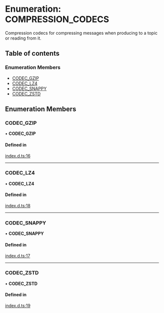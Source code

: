 # Enumeration: COMPRESSION\_CODECS

Compression codecs for compressing messages when producing to a topic or reading from it.

## Table of contents

### Enumeration Members

- [CODEC\_GZIP](COMPRESSION_CODECS.md#codec_gzip)
- [CODEC\_LZ4](COMPRESSION_CODECS.md#codec_lz4)
- [CODEC\_SNAPPY](COMPRESSION_CODECS.md#codec_snappy)
- [CODEC\_ZSTD](COMPRESSION_CODECS.md#codec_zstd)

## Enumeration Members

### CODEC\_GZIP

• **CODEC\_GZIP**

#### Defined in

[index.d.ts:16](https://github.com/mostafa/xk6-kafka/blob/main/api-docs/index.d.ts#L16)

___

### CODEC\_LZ4

• **CODEC\_LZ4**

#### Defined in

[index.d.ts:18](https://github.com/mostafa/xk6-kafka/blob/main/api-docs/index.d.ts#L18)

___

### CODEC\_SNAPPY

• **CODEC\_SNAPPY**

#### Defined in

[index.d.ts:17](https://github.com/mostafa/xk6-kafka/blob/main/api-docs/index.d.ts#L17)

___

### CODEC\_ZSTD

• **CODEC\_ZSTD**

#### Defined in

[index.d.ts:19](https://github.com/mostafa/xk6-kafka/blob/main/api-docs/index.d.ts#L19)
